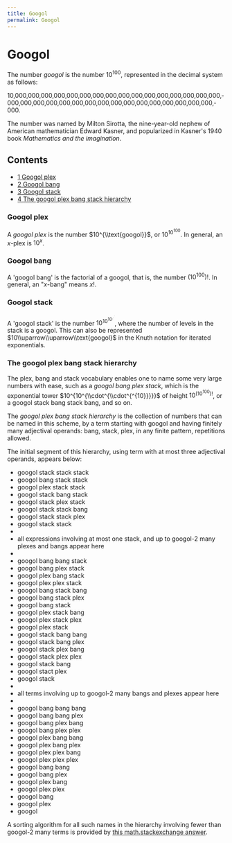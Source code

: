 ```yaml
---
title: Googol
permalink: Googol
---
```

# Googol











The number *googol* is the number $10^{100}$, represented in the decimal
system as follows:

10,­000,­000,­000,­000,­000,­000,­000,­000,­000,­000,­000,­000,­000,­000,­000,­000,­000,­000,­000,­000,­000,­000,­000,­000,­000,­000,­000,­000,­000,­000,­000,­000,­000.

The number was named by Milton Sirotta, the nine-year-old nephew of
American mathematician Edward Kasner, and popularized in Kasner's 1940
book *Mathematics and the imagination*.

  



## Contents


-   [<span class="tocnumber">1</span> <span class="toctext">Googol
    plex</span>](#Googol_plex)
-   [<span class="tocnumber">2</span> <span class="toctext">Googol
    bang</span>](#Googol_bang)
-   [<span class="tocnumber">3</span> <span class="toctext">Googol
    stack</span>](#Googol_stack)
-   [<span class="tocnumber">4</span> <span class="toctext">The googol
    plex bang stack
    hierarchy</span>](#The_googol_plex_bang_stack_hierarchy)


### <span id="Googol_plex" class="mw-headline">Googol plex</span>

A *googol plex* is the number $10^{\\text{googol}}$, or $10^{10^{100}}$.
In general, an $x$-plex is $10^x$.

  

  

### <span id="Googol_bang" class="mw-headline">Googol bang</span>

A 'googol bang' is the factorial of a googol, that is, the number
$(10^{100})!$. In general, an "$x$-bang" means $x!$.

  

### <span id="Googol_stack" class="mw-headline">Googol stack</span>

A 'googol stack' is the number $10^{10^{10^{.^{.^.}}}}$, where the
number of levels in the stack is a googol. This can also be represented
$10\\uparrow\\uparrow\\text{googol}$ in the Knuth notation for iterated
exponentials.

  

### <span id="The_googol_plex_bang_stack_hierarchy" class="mw-headline">The googol plex bang stack hierarchy</span>

The plex, bang and stack vocabulary enables one to name some very large
numbers with ease, such as a *googol bang plex stack*, which is the
exponential tower $10^{10^{\\cdot^{\\cdot^{^{10}}}}}$ of height
$10^{(10^{100})!}$, or a googol stack bang stack bang, and so on.

The *googol plex bang stack hierarchy* is the collection of numbers that
can be named in this scheme, by a term starting with googol and having
finitely many adjectival operands: bang, stack, plex, in any finite
pattern, repetitions allowed.

The initial segment of this hierarchy, using term with at most three
adjectival operands, appears below:

-   googol stack stack stack
-   googol bang stack stack
-   googol plex stack stack
-   googol stack bang stack
-   googol stack plex stack
-   googol stack stack bang
-   googol stack stack plex
-   googol stack stack
-   
-   all expressions involving at most one stack, and up to googol-2 many
    plexes and bangs appear here
-   
-   googol bang bang stack
-   googol bang plex stack
-   googol plex bang stack
-   googol plex plex stack
-   googol bang stack bang
-   googol bang stack plex
-   googol bang stack
-   googol plex stack bang
-   googol plex stack plex
-   googol plex stack
-   googol stack bang bang
-   googol stack bang plex
-   googol stack plex bang
-   googol stack plex plex
-   googol stack bang
-   googol stact plex
-   googol stack
-   
-   all terms involving up to googol-2 many bangs and plexes appear here
-   
-   googol bang bang bang
-   googol bang bang plex
-   googol bang plex bang
-   googol bang plex plex
-   googol plex bang bang
-   googol plex bang plex
-   googol plex plex bang
-   googol plex plex plex
-   googol bang bang
-   googol bang plex
-   googol plex bang
-   googol plex plex
-   googol bang
-   googol plex
-   googol

A sorting algorithm for all such names in the hierarchy involving fewer
than googol-2 many terms is provided by
<a href="http://math.stackexchange.com/a/92661/413" class="external text">this math.stackexchange answer</a>.


